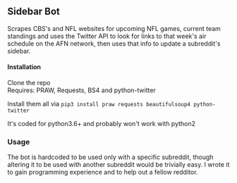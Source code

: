 ## Sidebar Bot

Scrapes CBS's and NFL websites for upcoming NFL games, current team standings and uses the Twitter API to look for links to 
that week's air schedule on the AFN network, then uses that info to update a subreddit's sidebar.

#### Installation
Clone the repo<br>
Requires: PRAW, Requests, BS4 and python-twitter

Install them all via `pip3 install praw requests beautifulsoup4 python-twitter  ` 

It's coded for python3.6+ and probably won't work with python2


### Usage

The bot is hardcoded to be used only with a specific subreddit, though altering it to be used with another subreddit
would be trivially easy.  I wrote it to gain programming experience and to help out a fellow redditor.